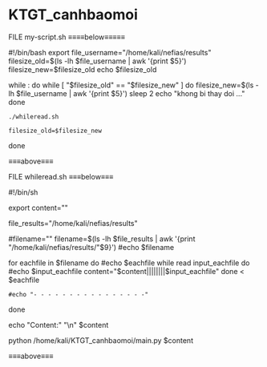 # KTGT_canhbaomoi

FILE my-script.sh
≡≡≡≡below≡≡≡≡≡

#!/bin/bash
export file_username="/home/kali/nefias/results"
filesize_old=$(ls -lh $file_username | awk '{print  $5}')
filesize_new=$filesize_old
echo $filesize_old

while :
do
	while [ "$filesize_old" == "$filesize_new" ]
	do
		filesize_new=$(ls -lh $file_username | awk '{print  $5}')
		sleep 2
		echo "khong bi thay doi ..."
	done
	
	./whileread.sh
	
	filesize_old=$filesize_new
done

≡≡≡above≡≡≡


FILE whileread.sh
≡≡≡below≡≡≡

#!/bin/sh

export content=""

file_results="/home/kali/nefias/results"

#filename=""
filename=$(ls -lh $file_results | awk '{print  "/home/kali/nefias/results/"$9}')
#echo $filename

for eachfile in $filename
do
	#echo $eachfile
	while read input_eachfile
	do
		#echo $input_eachfile
		content="$content||||||||$input_eachfile"
	done < $eachfile
	
	#echo "- - - - - - - - - - - - - - - -"
done

echo "Content:" "\n" $content

python /home/kali/KTGT_canhbaomoi/main.py $content

≡≡≡above≡≡≡
